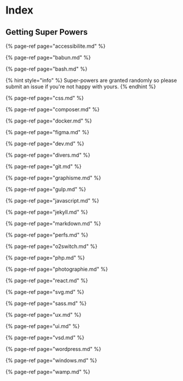 # Index

## Getting Super Powers

{% page-ref page="accessibilite.md" %}

{% page-ref page="babun.md" %}

{% page-ref page="bash.md" %}

{% hint style="info" %}
 Super-powers are granted randomly so please submit an issue if you're not happy with yours.
{% endhint %}

{% page-ref page="css.md" %}

{% page-ref page="composer.md" %}

{% page-ref page="docker.md" %}

{% page-ref page="figma.md" %}

{% page-ref page="dev.md" %}

{% page-ref page="divers.md" %}

{% page-ref page="git.md" %}

{% page-ref page="graphisme.md" %}

{% page-ref page="gulp.md" %}

{% page-ref page="javascript.md" %}

{% page-ref page="jekyll.md" %}

{% page-ref page="markdown.md" %}

{% page-ref page="perfs.md" %}

{% page-ref page="o2switch.md" %}

{% page-ref page="php.md" %}

{% page-ref page="photographie.md" %}

{% page-ref page="react.md" %}

{% page-ref page="svg.md" %}

{% page-ref page="sass.md" %}

{% page-ref page="ux.md" %}

{% page-ref page="ui.md" %}

{% page-ref page="vsd.md" %}

{% page-ref page="wordpress.md" %}

{% page-ref page="windows.md" %}

{% page-ref page="wamp.md" %}

